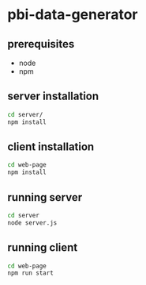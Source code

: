 # pbi-data-generator
## prerequisites
- node
- npm

## server installation

```bash
cd server/
npm install
```
## client installation

```bash
cd web-page
npm install
```

## running server

```bash
cd server
node server.js
```

## running client

```bash
cd web-page
npm run start
```



